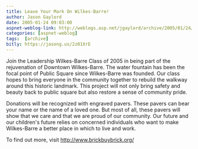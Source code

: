 ```yaml
---
title: Leave Your Mark On Wilkes-Barre!
author: Jason Gaylord
date: 2005-01-24 09:03:00
aspnet-weblog-link: http://weblogs.asp.net/jgaylord/archive/2005/01/24/359468.aspx
categories: [aspnet-weblog]
tags:  [archive]
bitly: https://jasong.us/2z01XrE
---
```


Join the Leadership Wilkes-Barre Class of 2005 in being part of the rejuvenation of Downtown Wilkes-Barre. The water fountain has been the focal point of Public Square since Wilkes-Barre was founded. Our class hopes to bring everyone in the community together to rebuild the walkway around this historic landmark. This project will not only bring safety and beauty back to public square but also restore a sense of community pride.

Donations will be recognized with engraved pavers. These pavers can bear your name or the name of a loved one. But most of all, these pavers will show that we care and that we are proud of our community. Our future and our children's future relies on concerned individuals who want to make Wilkes-Barre a better place in which to live and work.

To find out more, visit http://www.brickbuybrick.org/